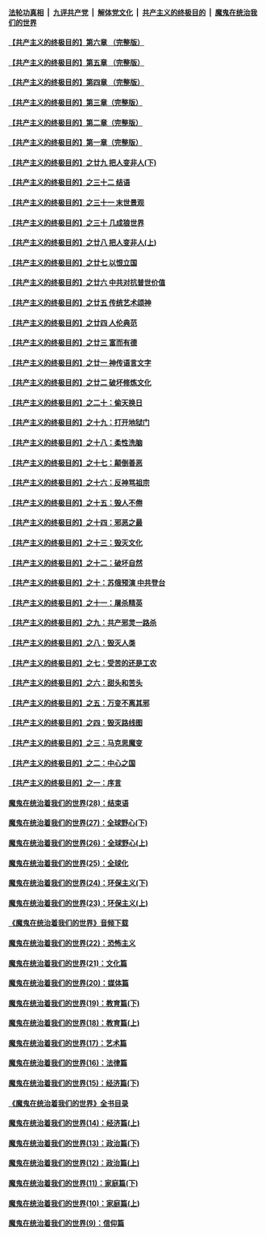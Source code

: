 ####  [法轮功真相](../../../../basic/blob/master/README.md?t=05160301) &nbsp;|&nbsp; [九评共产党](../../../../9ping.md/blob/master/README.md?t=05160301) &nbsp;|&nbsp; [解体党文化](../../../../jtdwh.md/blob/master/README.md?t=05160301)  &nbsp;|&nbsp; [共产主义的终极目的](../../../../gczydzjmd.md/blob/master/README.md?t=05160301) &nbsp;|&nbsp; [魔鬼在统治我们的世界](../../../../mgztzwmdsj.md/blob/master/README.md?t=05160301) 

#### [【共产主义的终极目的】第六章 （完整版）](../pages/nsc422/n11428913.md?t=05160301) 

#### [【共产主义的终极目的】第五章 （完整版）](../pages/nsc422/n11428912.md?t=05160301) 

#### [【共产主义的终极目的】第四章 （完整版）](../pages/nsc422/n11428907.md?t=05160301) 

#### [【共产主义的终极目的】第三章（完整版）](../pages/nsc422/n11428848.md?t=05160301) 

#### [【共产主义的终极目的】第二章（完整版）](../pages/nsc422/n11428831.md?t=05160301) 

#### [【共产主义的终极目的】第一章（完整版）](../pages/nsc422/n11417651.md?t=05160301) 

#### [【共产主义的终极目的】之廿九 把人变非人(下)](../pages/nsc422/n11344140.md?t=05160301) 

#### [【共产主义的终极目的】之三十二 结语](../pages/nsc422/n11360535.md?t=05160301) 

#### [【共产主义的终极目的】之三十一 末世景观](../pages/nsc422/n11351129.md?t=05160301) 

#### [【共产主义的终极目的】之三十 几成狼世界](../pages/nsc422/n11348280.md?t=05160301) 

#### [【共产主义的终极目的】之廿八 把人变非人(上)](../pages/nsc422/n11340492.md?t=05160301) 

#### [【共产主义的终极目的】之廿七 以恨立国](../pages/nsc422/n11336944.md?t=05160301) 

#### [【共产主义的终极目的】之廿六 中共对抗普世价值](../pages/nsc422/n11324785.md?t=05160301) 

#### [【共产主义的终极目的】之廿五 传统艺术颂神](../pages/nsc422/n11296396.md?t=05160301) 

#### [【共产主义的终极目的】之廿四 人伦典范](../pages/nsc422/n11296397.md?t=05160301) 

#### [【共产主义的终极目的】之廿三 富而有德](../pages/nsc422/n11283598.md?t=05160301) 

#### [【共产主义的终极目的】之廿一 神传语言文字](../pages/nsc422/n11263265.md?t=05160301) 

#### [【共产主义的终极目的】之廿二 破坏修炼文化](../pages/nsc422/n11245728.md?t=05160301) 

#### [【共产主义的终极目的】之二十：偷天换日](../pages/nsc422/n11238846.md?t=05160301) 

#### [【共产主义的终极目的】之十九：打开地狱门](../pages/nsc422/n11206376.md?t=05160301) 

#### [【共产主义的终极目的】之十八：柔性洗脑](../pages/nsc422/n11199994.md?t=05160301) 

#### [【共产主义的终极目的】之十七：颠倒善恶](../pages/nsc422/n11179782.md?t=05160301) 

#### [【共产主义的终极目的】之十六：反神骂祖宗](../pages/nsc422/n11166798.md?t=05160301) 

#### [【共产主义的终极目的】之十五：毁人不倦](../pages/nsc422/n11166792.md?t=05160301) 

#### [【共产主义的终极目的】之十四：邪恶之最](../pages/nsc422/n11150249.md?t=05160301) 

#### [【共产主义的终极目的】之十三：毁灭文化](../pages/nsc422/n11135227.md?t=05160301) 

#### [【共产主义的终极目的】之十二：破坏自然](../pages/nsc422/n11135214.md?t=05160301) 

#### [【共产主义的终极目的】之十：苏俄预演 中共登台](../pages/nsc422/n11118424.md?t=05160301) 

#### [【共产主义的终极目的】之十一：屠杀精英](../pages/nsc422/n11118442.md?t=05160301) 

#### [【共产主义的终极目的】之九：共产邪灵一路杀](../pages/nsc422/n11114139.md?t=05160301) 

#### [【共产主义的终极目的】之八：毁灭人类](../pages/nsc422/n11108503.md?t=05160301) 

#### [【共产主义的终极目的】之七：受苦的还是工农](../pages/nsc422/n11101809.md?t=05160301) 

#### [【共产主义的终极目的】之六：甜头和苦头](../pages/nsc422/n11096971.md?t=05160301) 

#### [【共产主义的终极目的】之五：万变不离其邪](../pages/nsc422/n11091285.md?t=05160301) 

#### [【共产主义的终极目的】之四：毁灭路线图](../pages/nsc422/n11086284.md?t=05160301) 

#### [【共产主义的终极目的】之三：马克思魔变](../pages/nsc422/n11061941.md?t=05160301) 

#### [【共产主义的终极目的】之二：中心之国](../pages/nsc422/n11047728.md?t=05160301) 

#### [【共产主义的终极目的】之一：序言](../pages/nsc422/n11086077.md?t=05160301) 

#### [魔鬼在统治着我们的世界(28)：结束语](../pages/nsc422/n10936246.md?t=05160301) 

#### [魔鬼在统治着我们的世界(27)：全球野心(下)](../pages/nsc422/n10928319.md?t=05160301) 

#### [魔鬼在统治着我们的世界(26)：全球野心(上)](../pages/nsc422/n10900318.md?t=05160301) 

#### [魔鬼在统治着我们的世界(25)：全球化](../pages/nsc422/n10788205.md?t=05160301) 

#### [魔鬼在统治着我们的世界(24)：环保主义(下)](../pages/nsc422/n10695307.md?t=05160301) 

#### [魔鬼在统治着我们的世界(23)：环保主义(上)](../pages/nsc422/n10688613.md?t=05160301) 

#### [《魔鬼在统治着我们的世界》音频下载](../pages/nsc422/n10635553.md?t=05160301) 

#### [魔鬼在统治着我们的世界(22)：恐怖主义](../pages/nsc422/n10614727.md?t=05160301) 

#### [魔鬼在统治着我们的世界(21)：文化篇](../pages/nsc422/n10597706.md?t=05160301) 

#### [魔鬼在统治着我们的世界(20)：媒体篇](../pages/nsc422/n10586579.md?t=05160301) 

#### [魔鬼在统治着我们的世界(19)：教育篇(下)](../pages/nsc422/n10564808.md?t=05160301) 

#### [魔鬼在统治着我们的世界(18)：教育篇(上)](../pages/nsc422/n10526970.md?t=05160301) 

#### [魔鬼在统治着我们的世界(17)：艺术篇](../pages/nsc422/n10499093.md?t=05160301) 

#### [魔鬼在统治着我们的世界(16)：法律篇](../pages/nsc422/n10485969.md?t=05160301) 

#### [魔鬼在统治着我们的世界(15)：经济篇(下)](../pages/nsc422/n10469975.md?t=05160301) 

#### [《魔鬼在统治着我们的世界》全书目录](../pages/nsc422/n10464261.md?t=05160301) 

#### [魔鬼在统治着我们的世界(14)：经济篇(上)](../pages/nsc422/n10457370.md?t=05160301) 

#### [魔鬼在统治着我们的世界(13)：政治篇(下)](../pages/nsc422/n10448270.md?t=05160301) 

#### [魔鬼在统治着我们的世界(12)：政治篇(上)](../pages/nsc422/n10444576.md?t=05160301) 

#### [魔鬼在统治着我们的世界(11)：家庭篇(下)](../pages/nsc422/n10440961.md?t=05160301) 

#### [魔鬼在统治着我们的世界(10)：家庭篇(上)](../pages/nsc422/n10435448.md?t=05160301) 

#### [魔鬼在统治着我们的世界(9)：信仰篇](../pages/nsc422/n10432159.md?t=05160301) 

